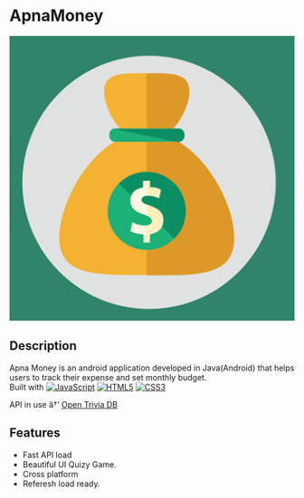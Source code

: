 # ApnaMoney
<p align="center">
  <img src="app/src/main/ic_launcher-playstore.png">
</p>


## Description

Apna Money is an android application developed in Java(Android) that helps users to track their expense and set monthly budget. <br>
Built with <a href="https://developer.mozilla.org/en-US/docs/Web/JavaScript" target="_blank" rel="noreferrer"><img src="https://raw.githubusercontent.com/danielcranney/readme-generator/main/public/icons/skills/javascript-colored.svg" width="36" height="20" alt="JavaScript" /></a>
<a href="https://developer.mozilla.org/en-US/docs/Glossary/HTML5" target="_blank" rel="noreferrer"><img src="https://raw.githubusercontent.com/danielcranney/readme-generator/main/public/icons/skills/html5-colored.svg" width="36" height="20" alt="HTML5" /></a>
<a href="https://www.w3.org/TR/CSS/#css" target="_blank" rel="noreferrer"><img src="https://raw.githubusercontent.com/danielcranney/readme-generator/main/public/icons/skills/css3-colored.svg" width="36" height="20" alt="CSS3" /></a>


API in use â†’ [Open Trivia DB](https://opentdb.com/api_config.php)



## Features

- Fast API load
- Beautiful UI Quizy Game.
- Cross platform
- Referesh load ready.
